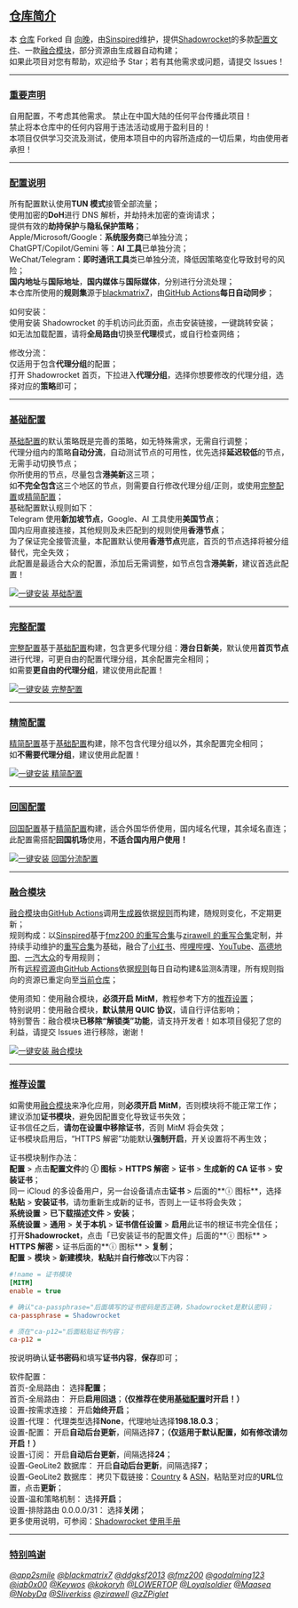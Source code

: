## [仓库简介](#仓库简介)

本 [仓库](https://github.com/Sinspired/Shadowrocket) Forked 自 [向晚](https://github.com/XiangwanGuan/Shadowrocket)，由[Sinspired](https://t.me/Sinspired)维护，提供[Shadowrocket](https://apps.apple.com/app/shadowrocket/id932747118)的多款[配置文件](#配置说明)、一款[融合模块](#融合模块)，部分资源由生成器自动构建；<br>
如果此项目对您有帮助，欢迎给予 Star；若有其他需求或问题，请提交 Issues！<br>

---

### [重要声明](#重要声明)

自用配置，不考虑其他需求。
禁止在中国大陆的任何平台传播此项目！<br>
禁止将本仓库中的任何内容用于违法活动或用于盈利目的！<br>
本项目仅供学习交流及测试，使用本项目中的内容所造成的一切后果，均由使用者承担！<br>

---

### [配置说明](#配置说明)

所有配置默认使用**TUN 模式**接管全部流量；<br>
使用加密的**DoH**进行 DNS 解析，并劫持未加密的查询请求；<br>
提供有效的**劫持保护**与**隐私保护策略**；<br>
Apple/Microsoft/Google：**系统服务商**已单独分流；<br>
ChatGPT/Copilot/Gemini 等：**AI 工具**已单独分流；<br>
WeChat/Telegram：**即时通讯工具**类已单独分流，降低因策略变化导致封号的风险；<br>
**国内地址**与**国际地址**，**国内媒体**与**国际媒体**，分别进行分流处理；<br>
本仓库所使用的**规则集**源于[blackmatrix7](https://github.com/blackmatrix7/ios_rule_script/tree/master/rule/Shadowrocket)，由[GitHub Actions](https://github.com/Sinspired/Shadowrocket/blob/main/.github/workflows/Update%20RuleFiles.yml)**每日自动同步**；<br>

如何安装：<br>
使用安装 Shadowrocket 的手机访问此页面，点击安装链接，一键跳转安装；<br>
如无法加载配置，请将**全局路由**切换至**代理**模式，或自行检查网络；<br>

修改分流：<br>
仅适用于包含**代理分组**的配置；<br>
打开 Shadowrocket 首页，下拉进入**代理分组**，选择你想要修改的代理分组，选择对应的**策略**即可；<br>

---

### [基础配置](#基础配置)

[基础配置](https://github.com/Sinspired/Shadowrocket/blob/main/Rules.conf)的默认策略既是完善的策略，如无特殊需求，无需自行调整；<br>
代理分组内的策略**自动分流**，自动测试节点的可用性，优先选择**延迟较低**的节点，无需手动切换节点；<br>
你所使用的节点，尽量包含**港美新**这三项；<br>
如**不完全包含**这三个地区的节点，则需要自行修改代理分组/正则，或使用[完整配置](https://github.com/Sinspired/Shadowrocket/blob/main/RulesFull.conf)或[精简配置](https://github.com/Sinspired/Shadowrocket/blob/main/RulesLite.conf)；<br>
基础配置默认规则如下：<br>
Telegram 使用**新加坡节点**，Google、AI 工具使用**美国节点**；<br>
国内应用直接连接，其他规则及未匹配到的规则使用**香港节点**；<br>
为了保证完全接管流量，本配置默认使用**香港节点**兜底，首页的节点选择将被分组替代，完全失效；<br>
此配置是最适合大众的配置，添加后无需调整，如节点包含**港美新**，建议首选此配置！<br>

[![一键安装 基础配置](https://img.shields.io/static/v1?label=一键安装&message=Rules.conf&color=grey&logo=googledocs&logoColor=white&labelColor=orange&messageColor=white)](https://lowertop.github.io/Shadowrocket-First/redirect.html?url=shadowrocket://config/add/https://Sinspired.github.io/Shadowrocket/Rules.conf "一键安装：基础配置")<br>

---

### [完整配置](#完整配置)

[完整配置](https://github.com/Sinspired/Shadowrocket/blob/main/RulesFull.conf)基于[基础配置](https://github.com/Sinspired/Shadowrocket/blob/main/Rules.conf)构建，包含更多代理分组：**港台日新美**，默认使用**首页节点**进行代理，可更自由的配置代理分组，其余配置完全相同；<br>
如需要**更自由的代理分组**，建议使用此配置！<br>

[![一键安装 完整配置](https://img.shields.io/static/v1?label=一键安装&message=RulesFull.conf&color=grey&logo=googledocs&logoColor=white&labelColor=orange&messageColor=white)](https://lowertop.github.io/Shadowrocket-First/redirect.html?url=shadowrocket://config/add/https://Sinspired.github.io/Shadowrocket/RulesFull.conf "一键安装：完整配置")<br>

---

### [精简配置](#精简配置)

[精简配置](https://github.com/Sinspired/Shadowrocket/blob/main/RulesLite.conf)基于[基础配置](https://github.com/Sinspired/Shadowrocket/blob/main/Rules.conf)构建，除不包含代理分组以外，其余配置完全相同；<br>
如**不需要代理分组**，建议使用此配置！<br>

[![一键安装 精简配置](https://img.shields.io/static/v1?label=一键安装&message=RulesLite.conf&color=grey&logo=googledocs&logoColor=white&labelColor=orange&messageColor=white)](https://lowertop.github.io/Shadowrocket-First/redirect.html?url=shadowrocket://config/add/https://Sinspired.github.io/Shadowrocket/RulesLite.conf "一键安装：精简配置")<br>

---

### [回国配置](#回国配置)

[回国配置](https://github.com/Sinspired/Shadowrocket/blob/main/RulesBackCN.conf)基于[精简配置](https://github.com/Sinspired/Shadowrocket/blob/main/RulesLite.conf)构建，适合外国华侨使用，国内域名代理，其余域名直连；<br>
此配置需搭配**回国机场**使用，**不适合国内用户使用！**<br>

[![一键安装 回国分流配置](https://img.shields.io/static/v1?label=一键安装&message=RulesBackCN.conf&color=grey&logo=googledocs&logoColor=white&labelColor=orange&messageColor=white)](https://lowertop.github.io/Shadowrocket-First/redirect.html?url=shadowrocket://config/add/https://Sinspired.github.io/Shadowrocket/RulesBackCN.conf "一键安装：回国分流配置")<br>

---

### [融合模块](#融合模块)

[融合模块](https://github.com/Sinspired/Shadowrocket/blob/main/Module.sgmodule)由[GitHub Actions](https://github.com/Sinspired/Shadowrocket/blob/main/.github/workflows/Update%20ModuleRules.yml)调用[生成器](https://github.com/Sinspired/Shadowrocket/blob/main/ModuleBuild/ModuleBuild.py)依据[规则](https://github.com/Sinspired/Shadowrocket/blob/main/ModuleBuild/BuildList.conf)而构建，随规则变化，不定期更新；<br>
规则构成：以[Sinspired](https://t.me/Sinspired)基于[fmz200 的重写合集](https://github.com/fmz200/wool_scripts/blob/main/QuantumultX/rewrite/chongxie.txt)与[zirawell 的重写合集](https://github.com/zirawell/R-Store/blob/main/Rule/QuanX/Adblock/All/filter/allAdBlock.list)定制，并持续手动维护的[重写合集](https://github.com/Sinspired/Shadowrocket/blob/main/Rewrite/XiangwanConfig/RewriteBuild.conf)为基础，融合了[小红书](https://github.com/Sinspired/Shadowrocket/blob/main/Rewrite/XiangwanConfig/Rednote.conf)、[哔哩哔哩](https://github.com/Sinspired/Shadowrocket/blob/main/Rewrite/XiangwanConfig/Bilibili.conf)、[YouTube](https://github.com/Sinspired/Shadowrocket/blob/main/Rewrite/XiangwanConfig/YouTube.conf)、[高德地图](https://github.com/Sinspired/Shadowrocket/blob/main/Rewrite/XiangwanConfig/Amap.js)、[一汽大众](https://github.com/Sinspired/Shadowrocket/blob/main/Rewrite/XiangwanConfig/FAWVW.js)的专用规则；<br>
所有[远程资源](https://github.com/Sinspired/Shadowrocket/blob/main/Rewrite/JavaScriptCheck.md)由[GitHub Actions](https://github.com/Sinspired/Shadowrocket/blob/main/.github/workflows/Update%20RewriteFiles.yml)依据[规则](https://github.com/Sinspired/Shadowrocket/blob/main/Rewrite/JavaScriptBuild.conf)每日自动构建&监测&清理，所有规则指向的资源已重定向至[当前仓库](https://github.com/Sinspired/Shadowrocket/tree/main/Rewrite/JavaScript)；<br>

使用须知：使用融合模块，**必须开启 MitM**，教程参考下方的[推荐设置](#推荐设置)；<br>
特别说明：使用融合模块，**默认禁用 QUIC 协议**，请自行评估影响；<br>
特别警告：融合模块**已移除“解锁类”功能**，请支持开发者！如本项目侵犯了您的利益，请提交 Issues 进行移除，谢谢！<br>

[![一键安装 融合模块](https://img.shields.io/static/v1?label=一键安装&message=融合模块&color=grey&logo=lvgl&logoColor=white&labelColor=blue&messageColor=white)](https://lowertop.github.io/Shadowrocket-First/redirect.html?url=shadowrocket://install?module=https://Sinspired.github.io/Shadowrocket/Module.sgmodule "一键安装：融合模块")<br>

---

### [推荐设置](#推荐设置)

如需使用[融合模块](#融合模块)来净化应用，则**必须开启 MitM**，否则模块将不能正常工作；<br>
建议添加**证书模块**，避免因配置变化导致证书失效；<br>
证书信任之后，**请勿在设置中移除证书**，否则 MitM 将会失效；<br>
证书模块启用后，“HTTPS 解密”功能默认**强制开启**，开关设置将不再生效；<br>

证书模块制作办法：<br>
**配置** > 点击**配置文件**的 **ⓘ 图标** > **HTTPS 解密** > **证书** > **生成新的 CA 证书** > **安装证书**；<br>
同一 iCloud 的多设备用户，另一台设备请点击**证书** > 后面的**ⓘ 图标**，选择**粘贴** > **安装证书**，请勿重新生成新的证书，否则上一证书将会失效；<br>
**系统设置** > **已下载描述文件** > **安装**；<br>
**系统设置** > **通用** > **关于本机** > **证书信任设置** > **启用**此证书的根证书完全信任；<br>
打开**Shadowrocket**，点击「已安装证书的配置文件」后面的**ⓘ 图标** > **HTTPS 解密** > 证书后面的**ⓘ 图标** > **复制**；<br>
**配置** > **模块** > **新建模块**，**粘贴**并**自行修改**以下内容：<br>

```ini
#!name = 证书模块
[MITM]
enable = true

# 确认"ca-passphrase="后面填写的证书密码是否正确，Shadowrocket是默认密码；
ca-passphrase = Shadowrocket

# 须在"ca-p12="后面粘贴证书内容；
ca-p12 =
```

按说明确认**证书密码**和填写**证书内容**，**保存**即可；<br>

软件配置：<br>
首页-全局路由：
选择**配置**；<br>
首页-全局路由：
开启**启用回退**；**（仅推荐在使用[基础配置](#基础配置)时开启！）**<br>
设置-按需求连接：
开启**始终开启**；<br>
设置-代理：
代理类型选择**None**，代理地址选择**198.18.0.3**；<br>
设置-配置：
开启**自动后台更新**，间隔选择**7**；**（仅适用于默认配置，如有修改请勿开启！）**<br>
设置-订阅：
开启**自动后台更新**，间隔选择**24**；<br>
设置-GeoLite2 数据库：
开启**自动后台更新**，间隔选择**7**；<br>
设置-GeoLite2 数据库：
拷贝下载链接：[Country](https://raw.githubusercontent.com/Loyalsoldier/geoip/release/Country-only-cn-private.mmdb) & [ASN](https://raw.githubusercontent.com/Loyalsoldier/geoip/release/Country-asn.mmdb)，粘贴至对应的**URL**位置，点击**更新**；<br>
设置-温和策略机制：
选择**开启**；<br>
设置-排除路由 0.0.0.0/31：
选择**关闭**；<br>
更多使用说明，可参阅：[Shadowrocket 使用手册](https://github.com/LOWERTOP/Shadowrocket)

---

### [特别鸣谢](#特别鸣谢)

[_@app2smile_](https://github.com/app2smile/rules)
[_@blackmatrix7_](https://github.com/blackmatrix7)
[_@ddgksf2013_](https://github.com/ddgksf2013/ddgksf2013)
[_@fmz200_](https://github.com/fmz200/wool_scripts)
[_@godalming123_](https://github.com/godalming123/minimal)
[_@iab0x00_](https://github.com/iab0x00/ProxyRules)
[_@Keywos_](https://github.com/Keywos/rule)
[_@kokoryh_](https://github.com/kokoryh/Sparkle)
[_@LOWERTOP_](https://github.com/LOWERTOP/Shadowrocket-First)
[_@Loyalsoldier_](https://github.com/Loyalsoldier/geoip)
[_@Maasea_](https://github.com/Maasea/sgmodule)
[_@NobyDa_](https://github.com/NobyDa/Script)
[_@Sliverkiss_](https://github.com/Sliverkiss/QuantumultX)
[_@zirawell_](https://github.com/zirawell/R-Store)
[_@zZPiglet_](https://github.com/zZPiglet/Task)<br>
